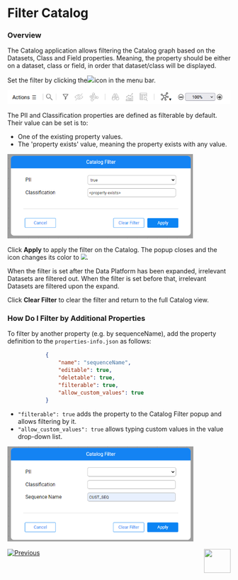 # Filter Catalog

### Overview

The Catalog application allows filtering the Catalog graph based on the Datasets, Class and Field properties.  Meaning, the property should be either on a dataset, class or field, in order that dataset/class will be displayed.

Set the filter by clicking the![](images/filter.png)icon in the menu bar. 

<img src="images/menu_bar.png" style="zoom:85%;" />

The PII and Classification properties are defined as filterable by default. Their value can be set is to:

*  One of the existing property values.
*  The 'property exists' value, meaning the property exists with any value.

<img src="images/catalog_filter.png" style="zoom:70%;" />

Click **Apply** to apply the filter on the Catalog. The popup closes and the icon changes its color to <img src="images/filter_selected.png" style="zoom:80%;" />. 

When the filter is set after the Data Platform has been expanded, irrelevant Datasets are filtered out. When the filter is set before that, irrelevant Datasets are filtered upon the expand. 

Click **Clear Filter** to clear the filter and return to the full Catalog view.



### How Do I Filter by Additional Properties

To filter by another property (e.g. by sequenceName), add the property definition to the `properties-info.json` as follows:

~~~json
            {
                "name": "sequenceName",
                "editable": true,
                "deletable": true,
                "filterable": true,
                "allow_custom_values": true
            }
~~~

* `"filterable": true` adds the property to the Catalog Filter popup and allows filtering by it.
* `"allow_custom_values": true` allows typing custom values in the value drop-down list.

<img src="images/catalog_filter_with_seq.png" style="zoom:70%;" />



[![Previous](/articles/images/Previous.png)](08_search_catalog.md)[<img align="right" width="60" height="54" src="/articles/images/Next.png">](09_build_artifacts.md) 

